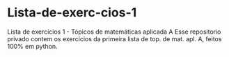 # Lista-de-exerc-cios-1
Lista de exercícios 1 - Tópicos de matemáticas aplicada A
Esse repositorio privado contem os exercícios da primeira lista de top. de mat. apl. A, feitos 100% em python.
